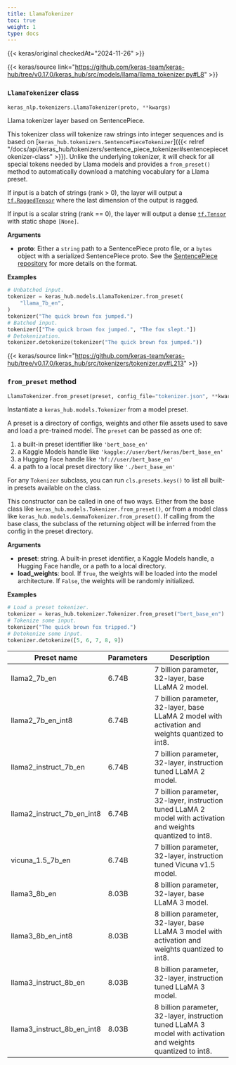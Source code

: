 ```yaml
---
title: LlamaTokenizer
toc: true
weight: 1
type: docs
---
```


{{< keras/original checkedAt="2024-11-26" >}}

{{< keras/source link="https://github.com/keras-team/keras-hub/tree/v0.17.0/keras_hub/src/models/llama/llama_tokenizer.py#L8" >}}

### `LlamaTokenizer` class

```python
keras_nlp.tokenizers.LlamaTokenizer(proto, **kwargs)
```

Llama tokenizer layer based on SentencePiece.

This tokenizer class will tokenize raw strings into integer sequences and
is based on [`keras_hub.tokenizers.SentencePieceTokenizer`]({{< relref "/docs/api/keras_hub/tokenizers/sentence_piece_tokenizer#sentencepiecetokenizer-class" >}}). Unlike the
underlying tokenizer, it will check for all special tokens needed by
Llama models and provides a `from_preset()` method to automatically
download a matching vocabulary for a Llama preset.

If input is a batch of strings (rank > 0), the layer will output a
[`tf.RaggedTensor`](https://www.tensorflow.org/api_docs/python/tf/RaggedTensor) where the last dimension of the output is ragged.

If input is a scalar string (rank == 0), the layer will output a dense
[`tf.Tensor`](https://www.tensorflow.org/api_docs/python/tf/Tensor) with static shape `[None]`.

**Arguments**

- **proto**: Either a `string` path to a SentencePiece proto file, or a
  `bytes` object with a serialized SentencePiece proto. See the
  [SentencePiece repository](https://github.com/google/sentencepiece)
  for more details on the format.

**Examples**

```python
# Unbatched input.
tokenizer = keras_hub.models.LlamaTokenizer.from_preset(
    "llama_7b_en",
)
tokenizer("The quick brown fox jumped.")
# Batched input.
tokenizer(["The quick brown fox jumped.", "The fox slept."])
# Detokenization.
tokenizer.detokenize(tokenizer("The quick brown fox jumped."))
```

{{< keras/source link="https://github.com/keras-team/keras-hub/tree/v0.17.0/keras_hub/src/tokenizers/tokenizer.py#L213" >}}

### `from_preset` method

```python
LlamaTokenizer.from_preset(preset, config_file="tokenizer.json", **kwargs)
```

Instantiate a `keras_hub.models.Tokenizer` from a model preset.

A preset is a directory of configs, weights and other file assets used
to save and load a pre-trained model. The `preset` can be passed as
one of:

1. a built-in preset identifier like `'bert_base_en'`
2. a Kaggle Models handle like `'kaggle://user/bert/keras/bert_base_en'`
3. a Hugging Face handle like `'hf://user/bert_base_en'`
4. a path to a local preset directory like `'./bert_base_en'`

For any `Tokenizer` subclass, you can run `cls.presets.keys()` to list
all built-in presets available on the class.

This constructor can be called in one of two ways. Either from the base
class like `keras_hub.models.Tokenizer.from_preset()`, or from
a model class like `keras_hub.models.GemmaTokenizer.from_preset()`.
If calling from the base class, the subclass of the returning object
will be inferred from the config in the preset directory.

**Arguments**

- **preset**: string. A built-in preset identifier, a Kaggle Models
  handle, a Hugging Face handle, or a path to a local directory.
- **load_weights**: bool. If `True`, the weights will be loaded into the
  model architecture. If `False`, the weights will be randomly
  initialized.

**Examples**

```python
# Load a preset tokenizer.
tokenizer = keras_hub.tokenizer.Tokenizer.from_preset("bert_base_en")
# Tokenize some input.
tokenizer("The quick brown fox tripped.")
# Detokenize some input.
tokenizer.detokenize([5, 6, 7, 8, 9])
```

| Preset name                | Parameters | Description                                                                                                   |
| -------------------------- | ---------- | ------------------------------------------------------------------------------------------------------------- |
| llama2_7b_en               | 6.74B      | 7 billion parameter, 32-layer, base LLaMA 2 model.                                                            |
| llama2_7b_en_int8          | 6.74B      | 7 billion parameter, 32-layer, base LLaMA 2 model with activation and weights quantized to int8.              |
| llama2_instruct_7b_en      | 6.74B      | 7 billion parameter, 32-layer, instruction tuned LLaMA 2 model.                                               |
| llama2_instruct_7b_en_int8 | 6.74B      | 7 billion parameter, 32-layer, instruction tuned LLaMA 2 model with activation and weights quantized to int8. |
| vicuna_1.5_7b_en           | 6.74B      | 7 billion parameter, 32-layer, instruction tuned Vicuna v1.5 model.                                           |
| llama3_8b_en               | 8.03B      | 8 billion parameter, 32-layer, base LLaMA 3 model.                                                            |
| llama3_8b_en_int8          | 8.03B      | 8 billion parameter, 32-layer, base LLaMA 3 model with activation and weights quantized to int8.              |
| llama3_instruct_8b_en      | 8.03B      | 8 billion parameter, 32-layer, instruction tuned LLaMA 3 model.                                               |
| llama3_instruct_8b_en_int8 | 8.03B      | 8 billion parameter, 32-layer, instruction tuned LLaMA 3 model with activation and weights quantized to int8. |
